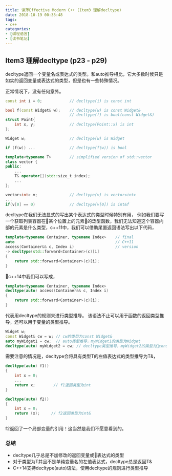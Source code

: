 ```yaml
---
title: 读薄Effective Modern C++ (Item3 理解decltype)
date: 2018-10-19 00:33:48
tags:
- c++
categories:
- [编程语言]
- [读书笔记]
---
```


## Item3 理解decltype (p23 - p29)
decltype返回一个变量名或表达式的类型。和auto推导相比，它大多数时候只是如实的返回变量或表达式的类型，但是也有一些特殊情况。
<!-- more -->
正常情况下，没有任何意外。
```cpp
const int i = 0;            // decltype(i) is const int

bool f(const Widget& w);    // decltype(w) is const Widget&
                            // decltype(f) is bool(const Widget&)
struct Point{
    int x, y;               // decltype(Point::x) is int
};

Widget w;                   // decltype(w) is Widget

if (f(w)) ...               // decltype(f(w)) is bool

template<typename T>        // simplified version of std::vector
class vector {
public:
    ...
    T& operator[](std::size_t index);
    ...
};

vector<int> v;              // decltype(v) is vector<int>
...
if(v[0] == 0)               // decltype(v[0]) is int&f
```

decltype在我们无法显式的写出某个表达式的类型时候特别有用，
例如我们要写一个获取列表容器在某个位置上的元素的泛型函数，我们无法知道这个容器内部的元素是什么类型，c++11中，我们可以借助尾置返回语法写出以下代码，
```cpp
template<typename Container, typename Index>    // final
auto                                            // C++11
access(Container&& c, Index i)                  // version
-> decltype(std::forward<Container>(c)[i]
{
    return std::forward<Container>(c)[i];
}
```
c++14中我们可以写成，
```cpp
template<typename Container, typename Index>
decltype(auto) access(Container&& c, Index i)
{
    return std::forward<Container>(c)[i];
}
```
代表用decltype的规则来进行类型推导。
该语法不止可以用于函数的返回类型推导，还可以用于变量的类型推导。
```cpp
Widget w;
const Widget& cw = w; // cw的类型为const Widget&
auto myWidget1 = cw;  // auto类型推导，myWidget1的类型为Widget
decltype(auto) myWidget2 = cw; // decltype类型推导，myWidget2的类型为const Widget&
```

需要注意的情况是，decltype会将具有类型T的左值表达式的类型推导为T&，
```cpp
decltype(auto) f1()
{
    int x = 0;
    ...
    return x;        // f1返回类型为int
}

decltype(auto) f2()
{
    int x = 0;
    return (x);     // f2返回类型为int&
}
```
f2返回了一个局部变量的引用！这当然是我们不愿意看到的。        

### 总结         
- decltype几乎总是不加修改的返回变量或表达式的类型
- 对于类型为T并且不是单纯变量名的左值表达式，decltype总是返回T&
- C++14支持decltype(auto)语法，使用decltype的规则进行类型推导



